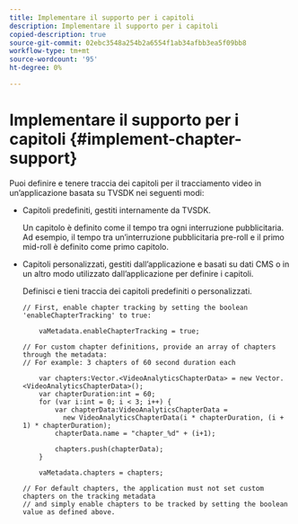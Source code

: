 ```yaml
---
title: Implementare il supporto per i capitoli
description: Implementare il supporto per i capitoli
copied-description: true
source-git-commit: 02ebc3548a254b2a6554f1ab34afbb3ea5f09bb8
workflow-type: tm+mt
source-wordcount: '95'
ht-degree: 0%

---
```


# Implementare il supporto per i capitoli {#implement-chapter-support}

Puoi definire e tenere traccia dei capitoli per il tracciamento video in un’applicazione basata su TVSDK nei seguenti modi:

* Capitoli predefiniti, gestiti internamente da TVSDK.

  Un capitolo è definito come il tempo tra ogni interruzione pubblicitaria. Ad esempio, il tempo tra un’interruzione pubblicitaria pre-roll e il primo mid-roll è definito come primo capitolo.
* Capitoli personalizzati, gestiti dall’applicazione e basati su dati CMS o in un altro modo utilizzato dall’applicazione per definire i capitoli.

  Definisci e tieni traccia dei capitoli predefiniti o personalizzati.

  ```
  // First, enable chapter tracking by setting the boolean 'enableChapterTracking' to true: 
  
      vaMetadata.enableChapterTracking = true; 
  
  // For custom chapter definitions, provide an array of chapters through the metadata:  
  // For example: 3 chapters of 60 second duration each 
  
      var chapters:Vector.<VideoAnalyticsChapterData> = new Vector.<VideoAnalyticsChapterData>(); 
      var chapterDuration:int = 60; 
      for (var i:int = 0; i < 3; i++) { 
          var chapterData:VideoAnalyticsChapterData =  
            new VideoAnalyticsChapterData(i * chapterDuration, (i + 1) * chapterDuration); 
          chapterData.name = "chapter_%d" + (i+1); 
  
          chapters.push(chapterData); 
      } 
  
      vaMetadata.chapters = chapters; 
  
  // For default chapters, the application must not set custom chapters on the tracking metadata  
  // and simply enable chapters to be tracked by setting the boolean value as defined above. 
  ```
